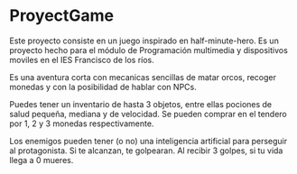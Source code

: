 # ProyectGame
Este proyecto consiste en un juego inspirado en half-minute-hero. Es un proyecto hecho para el módulo de Programación multimedia y dispositivos moviles
en el IES Francisco de los ríos. 

Es  una aventura corta con mecanicas sencillas de matar orcos, recoger monedas y con la posibilidad de hablar con NPCs.

Puedes tener un inventario de hasta 3 objetos, entre ellas pociones de salud pequeña, mediana y de velocidad. Se pueden comprar en el tendero por 1, 2 y 3 monedas respectivamente.

Los enemigos pueden tener (o no) una inteligencia artificial para perseguir al protagonista. Si te alcanzan, te golpearan. Al recibir 3 golpes, si tu vida llega a 0 mueres.
